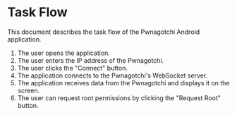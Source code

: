 # Task Flow

This document describes the task flow of the Pwnagotchi Android application.

1.  The user opens the application.
2.  The user enters the IP address of the Pwnagotchi.
3.  The user clicks the "Connect" button.
4.  The application connects to the Pwnagotchi's WebSocket server.
5.  The application receives data from the Pwnagotchi and displays it on the screen.
6.  The user can request root permissions by clicking the "Request Root" button.
